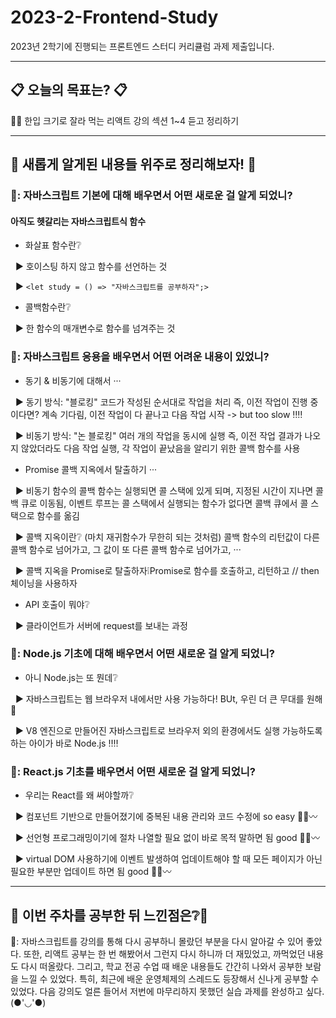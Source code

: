 # 2023-2-Frontend-Study
2023년 2학기에 진행되는 프론트엔드 스터디 커리큘럼 과제 제출입니다.

***

## 📋 오늘의 목표는? 📋

😶‍🌫️ 한입 크기로 잘라 먹는 리액트 강의 섹션 1~4 듣고 정리하기

***

## 🎠 새롭게 알게된 내용들 위주로 정리해보자! 🎪

### 🎃: 자바스크립트 기본에 대해 배우면서 어떤 새로운 걸 알게 되었니?

#### 아직도 헷갈리는 자바스크립트식 함수
- 화살표 함수란❔

&nbsp;&nbsp;▶ 호이스팅 하지 않고 함수를 선언하는 것 

&nbsp;&nbsp;▶ ``` <let study = () => "자바스크립트를 공부하자";> ```

- 콜백함수란❔

&nbsp;&nbsp;▶ 한 함수의 매개변수로 함수를 넘겨주는 것 

### 🎄: 자바스크립트 응용을 배우면서 어떤 어려운 내용이 있었니?
- 동기 & 비동기에 대해서 ···

&nbsp;&nbsp;▶ 동기 방식: "블로킹" 코드가 작성된 순서대로 작업을 처리 즉, 이전 작업이 진행 중이다면? 계속 기다림, 이전 작업이 다 끝나고 다음 작업 시작 -> but too slow ‼️‼️ 

&nbsp;&nbsp;▶ 비동기 방식: "논 블로킹" 여러 개의 작업을 동시에 실행 즉, 이전 작업 결과가 나오지 않았더라도 다음 작업 실행, 각 작업이 끝났음을 알리기 위한 콜백 함수를 사용

- Promise 콜백 지옥에서 탈출하기 ···

&nbsp;&nbsp;▶ 비동기 함수의 콜백 함수는 실행되면 콜 스택에 있게 되며, 지정된 시간이 지나면 콜백 큐로 이동됨, 이벤트 루프는 콜 스택에서 실행되는 함수가 없다면 콜백 큐에서 콜 스택으로 함수를 옮김 

&nbsp;&nbsp;▶ 콜백 지옥이란❔ (마치 재귀함수가 무한히 되는 것처럼) 콜백 함수의 리턴값이 다른 콜백 함수로 넘어가고, 그 값이 또 다른 콜백 함수로 넘어가고, ··· 

&nbsp;&nbsp;▶ 콜백 지옥을 Promise로 탈출하자❕Promise로 함수를 호출하고, 리턴하고 // then 체이닝을 사용하자 

- API 호출이 뭐야❔

&nbsp;&nbsp;▶ 클라이언트가 서버에 request를 보내는 과정 

### 🎁: Node.js 기초에 대해 배우면서 어떤 새로운 걸 알게 되었니?
- 아니 Node.js는 또 뭔데❔

&nbsp;&nbsp;▶ 자바스크립트는 웹 브라우저 내에서만 사용 가능하다! BUt, 우린 더 큰 무대를 원해 🎤

&nbsp;&nbsp;▶ V8 엔진으로 만들어진 자바스크립트로 브라우저 외의 환경에서도 실행 가능하도록 하는 아이가 바로 Node.js ‼️‼️

### 🎀: React.js 기초를 배우면서 어떤 새로운 걸 알게 되었니?
- 우리는 React를 왜 써야할까❔

&nbsp;&nbsp;▶ 컴포넌트 기반으로 만들어졌기에 중복된 내용 관리와 코드 수정에 so easy 👍🏻〰️

&nbsp;&nbsp;▶ 선언형 프로그래밍이기에 절차 나열할 필요 없이 바로 목적 말하면 됨 good 👍🏻〰️

&nbsp;&nbsp;▶ virtual DOM 사용하기에 이벤트 발생하여 업데이트해야 할 때 모든 페이지가 아닌 필요한 부분만 업데이트 하면 됨 good 👍🏻〰️

***

## 🧐 이번 주차를 공부한 뒤 느낀점은❔🧐

💬: 자바스크립트를 강의를 통해 다시 공부하니 몰랐던 부분을 다시 알아갈 수 있어 좋았다. 또한, 리액트 공부는 한 번 해봤어서 그런지 다시 하니까 더 재밌었고, 까먹었던 내용도 다시 떠올랐다. 그리고, 학교 전공 수업 때 배운 내용들도 간간히 나와서 공부한 보람을 느낄 수 있었다. 특히, 최근에 배운 운영체제의 스레드도 등장해서 신나게 공부할 수 있었다. 다음 강의도 얼른 들어서 저번에 마무리하지 못했던 실습 과제를 완성하고 싶다. (●'◡'●)